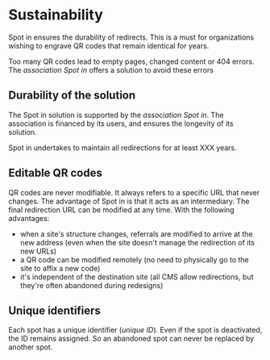 # Sustainability

Spot in ensures the durability of redirects. This is a must for organizations wishing to engrave QR codes that remain identical for years.

Too many QR codes lead to empty pages, changed content or 404 errors. The *association Spot in* offers a solution to avoid these errors

## Durability of the solution

The Spot in solution is supported by the *association Spot in*. The association is financed by its users, and ensures the longevity of its solution.

Spot in undertakes to maintain all redirections for at least XXX years.

## Editable QR codes

QR codes are never modifiable. It always refers to a specific URL that never changes. The advantage of Spot in is that it acts as an intermediary. The final redirection URL can be modified at any time. With the following advantages:

- when a site's structure changes, referrals are modified to arrive at the new address (even when the site doesn't manage the redirection of its new URLs)
- a QR code can be modified remotely (no need to physically go to the site to affix a new code)
- it's independent of the destination site (all CMS allow redirections, but they're often abandoned during redesigns)

## Unique identifiers

Each spot has a unique identifier (*unique ID*). Even if the spot is deactivated, the ID remains assigned. So an abandoned spot can never be replaced by another spot.
